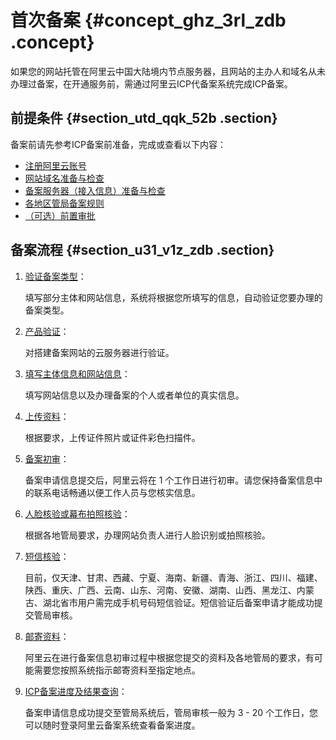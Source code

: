 # 首次备案 {#concept_ghz_3rl_zdb .concept}

如果您的网站托管在阿里云中国大陆境内节点服务器，且网站的主办人和域名从未办理过备案，在开通服务前，需通过阿里云ICP代备案系统完成ICP备案。

## 前提条件 {#section_utd_qqk_52b .section}

备案前请先参考ICP备案前准备，完成或查看以下内容：

-   [注册阿里云账号](../../../../cn.zh-CN/ICP备案前准备/注册阿里云账号.md#)
-   [网站域名准备与检查](../../../../cn.zh-CN/ICP备案前准备/网站域名准备与检查.md#)
-   [备案服务器（接入信息）准备与检查](../../../../cn.zh-CN/ICP备案前准备/托管服务器及接入检查/备案服务器（接入信息）准备与检查.md#)
-   [各地区管局备案规则](../../../../cn.zh-CN/ICP备案前准备/学习管局规则/各地区管局备案规则.md#)
-   [（可选）前置审批](../../../../cn.zh-CN/ICP备案前准备/前置审批.md#)

## 备案流程 {#section_u31_v1z_zdb .section}

1.  [验证备案类型](cn.zh-CN/ICP备案流程（PC端）/验证备案类型/验证备案类型.md#)：

    填写部分主体和网站信息，系统将根据您所填写的信息，自动验证您要办理的备案类型。

2.  [产品验证](cn.zh-CN/ICP备案流程（PC端）/产品验证.md#)：

    对搭建备案网站的云服务器进行验证。

3.  [填写主体信息和网站信息](cn.zh-CN/ICP备案流程（PC端）/填写主体信息和网站信息.md#)：

    填写网站信息以及办理备案的个人或者单位的真实信息。

4.  [上传资料](cn.zh-CN/ICP备案流程（PC端）/上传资料.md#)：

    根据要求，上传证件照片或证件彩色扫描件。

5.  [备案初审](cn.zh-CN/ICP备案流程（PC端）/备案驳回FAQ.md#)：

    备案申请信息提交后，阿里云将在 1 个工作日进行初审。请您保持备案信息中的联系电话畅通以便工作人员与您核实信息。

6.  [人脸核验或幕布拍照核验](cn.zh-CN/ICP备案流程（PC端）/人脸核验或幕布拍照核验.md#)：

    根据各地管局要求，办理网站负责人进行人脸识别或拍照核验。

7.  [短信核验](cn.zh-CN/ICP备案流程（PC端）/短信核验.md#)：

    目前，仅天津、甘肃、西藏、宁夏、海南、新疆、青海、浙江、四川、福建、陕西、重庆、广西、云南、山东、河南、安徽、湖南、山西、黑龙江、内蒙古、湖北省市用户需完成手机号码短信验证。短信验证后备案申请才能成功提交管局审核。

8.  [邮寄资料](cn.zh-CN/ICP备案流程（PC端）/邮寄资料.md#)：

    阿里云在进行备案信息初审过程中根据您提交的资料及各地管局的要求，有可能需要您按照系统指示邮寄资料至指定地点。

9.  [ICP备案进度及结果查询](cn.zh-CN/ICP备案流程（PC端）/ICP备案进度及结果查询.md#)：

    备案申请信息成功提交至管局系统后，管局审核一般为 3 - 20 个工作日，您可以随时登录阿里云备案系统查看备案进度。


